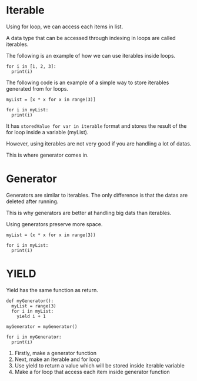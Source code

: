 # Iterable

Using for loop, we can access each items in list.

A data type that can be accessed through indexing in loops are called iterables.

The following is an example of how we can use iterables inside loops.

```
for i in [1, 2, 3]:
  print(i)
```

The following code is an example of a simple way to store iterables generated from for loops.

```
myList = [x * x for x in range(3)]

for i in myList:
  print(i)
```

It has `storedValue for var in iterable` format and stores the result of the for loop inside a variable (myList).

However, using iterables are not very good if you are handling a lot of datas.

This is where generator comes in.

# Generator

Generators are similar to iterables. The only difference is that the datas are deleted after running.

This is why generators are better at handling big dats than iterables.

Using generators preserve more space.

```
myList = (x * x for x in range(3))

for i in myList:
  print(i)
```

# YIELD

Yield has the same function as return.

```
def myGenerator():
  myList = range(3)
  for i in myList:
    yield i + 1

myGenerator = myGenerator()

for i in myGenerator:
  print(i)
```

1. Firstly, make a generator function
2. Next, make an iterable and for loop
3. Use yield to return a value which will be stored inside iterable variable
4. Make a for loop that access each item inside generator function

